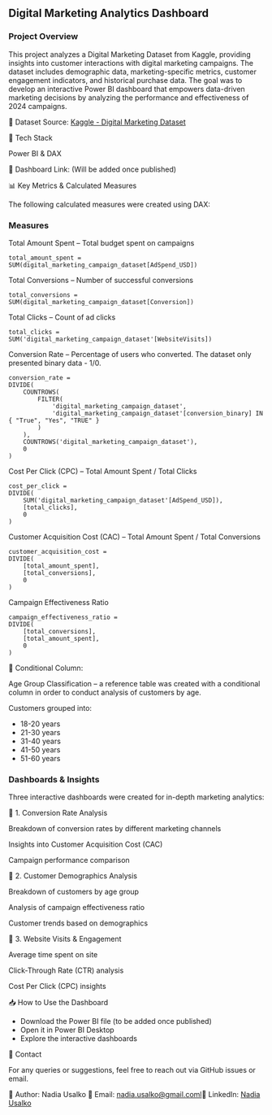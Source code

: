 ## Digital Marketing Analytics Dashboard

### Project Overview

This project analyzes a Digital Marketing Dataset from Kaggle, providing insights into customer interactions with digital marketing campaigns. The dataset includes demographic data, marketing-specific metrics, customer engagement indicators, and historical purchase data. The goal was to develop an interactive Power BI dashboard that empowers data-driven marketing decisions by analyzing the performance and effectiveness of 2024 campaigns.

📂 Dataset Source: [Kaggle - Digital Marketing Dataset](https://www.kaggle.com/datasets/rabieelkharoua/predict-conversion-in-digital-marketing-dataset)

🚀 Tech Stack

Power BI & DAX


🔗 Dashboard Link: (Will be added once published)

📊 Key Metrics & Calculated Measures

The following calculated measures were created using DAX:

### Measures

Total Amount Spent – Total budget spent on campaigns

```DAX
total_amount_spent = SUM(digital_marketing_campaign_dataset[AdSpend_USD])
```

Total Conversions – Number of successful conversions
```DAX
total_conversions = 
SUM(digital_marketing_campaign_dataset[Conversion])
```


Total Clicks – Count of ad clicks
```DAX
total_clicks = 
SUM('digital_marketing_campaign_dataset'[WebsiteVisits])
```

Conversion Rate – Percentage of users who converted. The dataset only presented binary data - 1/0.
```DAX
conversion_rate = 
DIVIDE(
    COUNTROWS(
        FILTER(
            'digital_marketing_campaign_dataset',
            'digital_marketing_campaign_dataset'[conversion_binary] IN { "True", "Yes", "TRUE" }
        )
    ),
    COUNTROWS('digital_marketing_campaign_dataset'),
    0
)
```


Cost Per Click (CPC) – Total Amount Spent / Total Clicks
```DAX
cost_per_click = 
DIVIDE(
    SUM('digital_marketing_campaign_dataset'[AdSpend_USD]),
    [total_clicks],
    0
)
```


Customer Acquisition Cost (CAC) – Total Amount Spent / Total Conversions
```DAX
customer_acquisition_cost = 
DIVIDE(
    [total_amount_spent],
    [total_conversions],
    0
)
```

Campaign Effectiveness Ratio 
```DAX
campaign_effectiveness_ratio = 
DIVIDE(
    [total_conversions],
    [total_amount_spent],
    0
)
```

📌 Conditional Column:

Age Group Classification – a reference table was created with a conditional column in order to conduct analysis of customers by age.

Customers grouped into:

- 18-20 years
- 21-30 years
- 31-40 years
- 41-50 years
- 51-60 years


### Dashboards & Insights

Three interactive dashboards were created for in-depth marketing analytics:

🔹 1. Conversion Rate Analysis

Breakdown of conversion rates by different marketing channels

Insights into Customer Acquisition Cost (CAC)

Campaign performance comparison

🔹 2. Customer Demographics Analysis

Breakdown of customers by age group

Analysis of campaign effectiveness ratio

Customer trends based on demographics

🔹 3. Website Visits & Engagement

Average time spent on site

Click-Through Rate (CTR) analysis

Cost Per Click (CPC) insights




📥 How to Use the Dashboard

- Download the Power BI file (to be added once published)
- Open it in Power BI Desktop
- Explore the interactive dashboards




📧 Contact

For any queries or suggestions, feel free to reach out via GitHub issues or email.

🔗 Author: Nadia Usalko 📩 Email: nadia.usalko@gmail.coml🔗 LinkedIn: [Nadia Usalko](https://www.linkedin.com/in/Nadia-usalko/)

